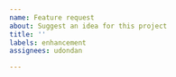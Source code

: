 ```yaml
---
name: Feature request
about: Suggest an idea for this project
title: ''
labels: enhancement
assignees: udondan

---
```



